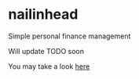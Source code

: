 nailinhead
==========

Simple personal finance management

Will update TODO soon

You may take a look [here](http://alexeygrishin.github.io/nailinhead)
